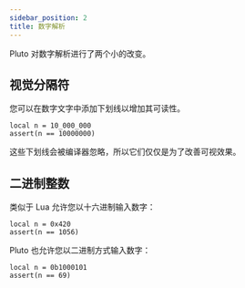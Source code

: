 ```yaml
---
sidebar_position: 2
title: 数字解析
---
```

Pluto 对数字解析进行了两个小的改变。

## 视觉分隔符

您可以在数字文字中添加下划线以增加其可读性。
```pluto showLineNumbers title="示例代码"
local n = 10_000_000
assert(n == 10000000)
```
这些下划线会被编译器忽略，所以它们仅仅是为了改善可视效果。

## 二进制整数

类似于 Lua 允许您以十六进制输入数字：
```pluto showLineNumbers title="示例代码"
local n = 0x420
assert(n == 1056)
```
Pluto 也允许您以二进制方式输入数字：
```pluto showLineNumbers title="示例代码"
local n = 0b1000101
assert(n == 69)
```

